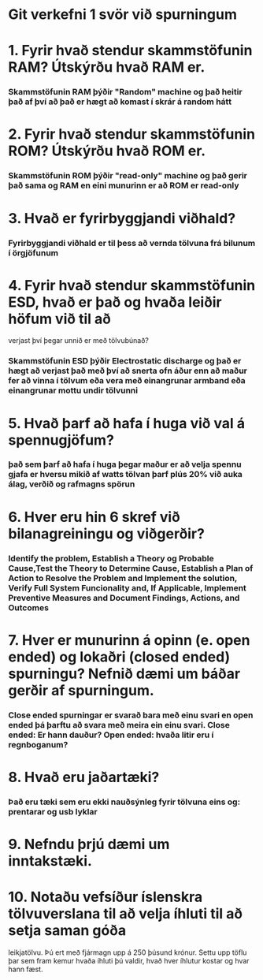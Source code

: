 # Git verkefni 1 svör við spurningum

# 1. Fyrir hvað stendur skammstöfunin RAM? Útskýrðu hvað RAM er.

### Skammstöfunin RAM þýðir "Random" machine og það heitir það af því að það er hægt að komast í skrár á random hátt

# 2. Fyrir hvað stendur skammstöfunin ROM? Útskýrðu hvað ROM er.

### Skammstöfunin ROM þýðir "read-only" machine og það gerir það sama og RAM en eini munurinn er að ROM er read-only

# 3. Hvað er fyrirbyggjandi viðhald?

### Fyrirbyggjandi viðhald er til þess að vernda tölvuna frá bilunum í örgjöfunum

# 4. Fyrir hvað stendur skammstöfunin ESD, hvað er það og hvaða leiðir höfum við til að
verjast því þegar unnið er með tölvubúnað?

### Skammstöfunin ESD þýðir Electrostatic discharge og það er hægt að verjast það með því að snerta ofn áður enn að maður fer að vinna í tölvum eða vera með einangrunar armband eða einangrunar mottu undir tölvunni

# 5. Hvað þarf að hafa í huga við val á spennugjöfum?

### það sem þarf að hafa í huga þegar maður er að velja spennu gjafa er hversu mikið af watts tölvan þarf plús 20% við auka álag, verðið og rafmagns spörun

# 6. Hver eru hin 6 skref við bilanagreiningu og viðgerðir?

### Identify the problem, Establish a Theory og Probable Cause,Test the Theory to Determine Cause, Establish a Plan of Action to Resolve the Problem and Implement the solution, Verify Full System Funcionality and, If Applicable, Implement Preventive Measures and Document Findings, Actions, and Outcomes

# 7. Hver er munurinn á opinn (e. open ended) og lokaðri (closed ended) spurningu? Nefnið dæmi um báðar gerðir af spurningum.

### Close ended spurningar er svarað bara með einu svari en open ended þá þarftu að svara með meira ein einu svari. Close ended: Er hann dauður? Open ended: hvaða litir eru í regnboganum?

# 8. Hvað eru jaðartæki?

### Það eru tæki sem eru ekki nauðsýnleg fyrir tölvuna eins og: prentarar og usb lyklar

# 9. Nefndu þrjú dæmi um inntakstæki.

###  

# 10. Notaðu vefsíður íslenskra tölvuverslana til að velja íhluti til að setja saman góða
leikjatölvu. Þú ert með fjármagn upp á 250 þúsund krónur. Settu upp töflu þar sem
fram kemur hvaða íhluti þú valdir, hvað hver íhlutur kostar og hvar hann fæst.

### 